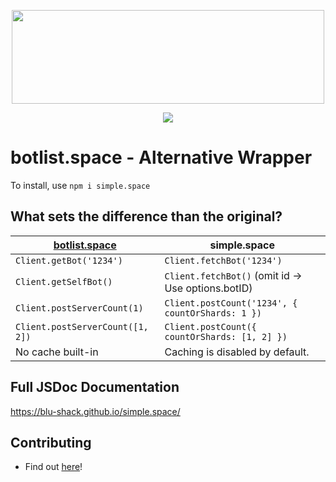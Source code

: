 <div style='text-align: center; '>
    <p>
        <img src='https://i.imgur.com/j5gEcTf.png' width=500 height=150>
    </p>
    <p>
        <a href='https://www.npmjs.com/package/simple.space'><img src='https://nodei.co/npm/simple.space.png'></a>
    </p>
</div>

# botlist.space - Alternative Wrapper

To install, use `npm i simple.space`

## What sets the difference than the original?

| [botlist.space](https://www.npmjs.com/package/botlist.space) | simple.space                                       |
|--------------------------------------------------------------|----------------------------------------------------|
| `Client.getBot('1234')`                                      | `Client.fetchBot('1234')`                          |
| `Client.getSelfBot()`                                        | `Client.fetchBot()` (omit id -> Use options.botID) |
| `Client.postServerCount(1)`                                  | `Client.postCount('1234', { countOrShards: 1 })`   |
| `Client.postServerCount([1, 2])`                             | `Client.postCount({ countOrShards: [1, 2] })`      |
| No cache built-in                                            | Caching is disabled by default.                    |

## Full JSDoc Documentation

https://blu-shack.github.io/simple.space/

## Contributing

- Find out [here](https://github.com/BLU-Shack/simple.space/blob/master/.github/CONTRIBUTING.md)!